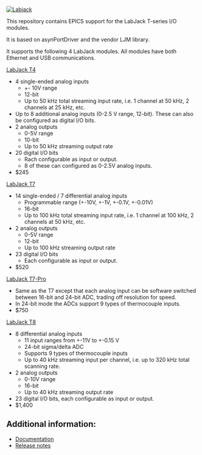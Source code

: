 [![Labjack](https://github.com/epics-modules/LabJack/actions/workflows/ci-scripts-build.yml/badge.svg)](https://github.com/epics-modules/LabJack/actions/workflows/ci-scripts-build.yml)

This repository contains EPICS support for the LabJack T-series I/O modules.

It is based on asynPortDriver and the vendor LJM library.

It supports the following 4 LabJack modules.  All modules have both Ethernet and USB communications.

[LabJack T4](https://labjack.com/products/labjack-t4)
- 4 single-ended analog inputs
  - +- 10V range
  - 12-bit
  - Up to 50 kHz total streaming input rate, i.e. 1 channel at 50 kHz, 2 channels at 25 kHz, etc.
- Up to 8 additional analog inputs (0-2.5 V range, 12-bit).  These can also be configured as digital I/O bits.
- 2 analog outputs
  - 0-5V range
  - 10-bit
  - Up to 50 kHz streaming output rate
- 20 digital I/O bits
  - Rach configurable as input or output. 
  - 8 of these can configured as 0-2.5V analog inputs.
- $245

[LabJack T7](https://labjack.com/products/t7)
- 14 single-ended / 7 differential analog inputs
  - Programmable range (+-10V, +-1V, +-0.1V, +-0.01V)
  - 16-bit
  - Up to 100 kHz total streaming input rate, i.e. 1 channel at 100 kHz, 2 channels at 50 kHz, etc.
- 2 analog outputs
  - 0-5V range
  - 12-bit
  - Up to 100 kHz streaming output rate
- 23 digital I/O bits
  - Each configurable as input or output.
- $520

[LabJack T7-Pro](https://labjack.com/products/labjack-t7-pro)
- Same as the T7 except that each analog input can be software switched between 16-bit and 24-bit ADC, trading off resolution for speed.
- In 24-bit mode the ADCs support 9 types of thermocouple inputs.
- $750

[LabJack T8](https://labjack.com/products/t8)
- 8 differential analog inputs
  - 11 input ranges from +-11V to +-0.15 V
  - 24-bit sigma/delta ADC
  - Supports 9 types of thermocouple inputs
  - Up to 40 kHz streaming input per channel, i.e. up to 320 kHz total scanning rate.
- 2 analog outputs
  - 0-10V range
  - 16-bit
  - Up to 40 kHz streaming output rate
- 23 digital I/O bits, each configurable as input or output.
- $1,400

## Additional information:
* [Documentation](https://epics-modules.github.io/LabJack)
* [Release notes](RELEASE.md)
